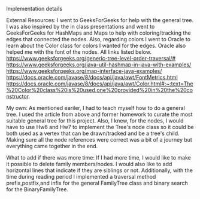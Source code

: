 Implementation details

External Resources: I went to GeeksForGeeks for help with the general tree. I was also inspired by the in class
presentations and went to GeeksForGeeks for HashMaps and Maps to help with coloring/tracking the edges 
that connected the nodes. Also, regarding colors I went to Oracle to learn about the Color class for colors I wanted
for the edges. Oracle also helped me with the font of the nodes. All links listed below.
https://www.geeksforgeeks.org/generic-tree-level-order-traversal/#
https://www.geeksforgeeks.org/java-util-hashmap-in-java-with-examples/
https://www.geeksforgeeks.org/map-interface-java-examples/
https://docs.oracle.com/javase/8/docs/api/java/awt/FontMetrics.html
https://docs.oracle.com/javase/8/docs/api/java/awt/Color.html#:~:text=The%20Color%20class%20is%20used,one%20provided%20in%20the%20constructor.



My own: As mentioned eariler, I had to teach myself how to do a general tree. I used the 
article from above and former homework to curate the most suitable general tree for this project.
Also, I knew, for the nodes, I would have to use Hw6 and Hw7 to implement the Tree's node class so it 
could be both used as a vertex that can be drawn/tracked and be a tree's child. Making sure all the node
references were correct was a bit of a journey but everything came together in the end.

What to add if there was more time: If I had more time, I would like to 
make it possible to delete family members/nodes. I would also like to add horizontal lines that 
indicate if they are siblings or not. Additionally, with the time during reading period I implemented
 a traversal method prefix,postfix,and infix for the general FamilyTree class and binary search for the 
 BinaryFamilyTree.
